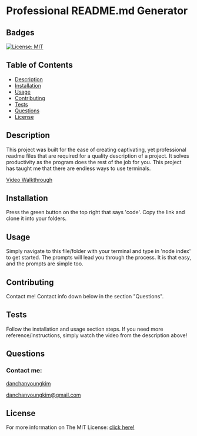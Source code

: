 # Professional README.md Generator

  ## Badges
  [![License: MIT](https://img.shields.io/badge/License-MIT-yellow.svg)](https://opensource.org/licenses/MIT)

  ## Table of Contents
  - [Description](#description)
  - [Installation](#installation)
  - [Usage](#usage)
  - [Contributing](#contributing)
  - [Tests](#tests)
  - [Questions](#questions)
  - [License](#license)

  ## Description
  This project was built for the ease of creating captivating, yet professional readme files that are required for a quality description of a project. It solves productivity as the program does the rest of the job for you. This project has taught me that there are endless ways to use terminals.
  
  [Video Walkthrough](https://www.youtube.com/watch?v=hyO1X6VF_Aw)

  ## Installation
  Press the green button on the top right that says 'code'. Copy the link and clone it into your folders.

  ## Usage
  Simply navigate to this file/folder with your terminal and type in 'node index' to get started. The prompts will lead you through the process. It is that easy, and the prompts are simple too.

  ## Contributing
  Contact me! Contact info down below in the section "Questions".
  
  ## Tests
  Follow the installation and usage section steps. If you need more reference/instructions, simply watch the video from the description above!

  ## Questions
  ### Contact me:
  [danchanyoungkim](https://github.com/danchanyoungkim)
  
  danchanyoungkim@gmail.com

  ## License
  For more information on The MIT License:
  [click here!](https://opensource.org/licenses/MIT)
